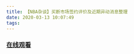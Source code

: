 ```yaml
---
title: 【NBA杂谈】买断市场签约评价及近期异动消息整理
date: 2020-03-13 10:07:49
tags:
---
```


### <a href="https://www.weibo.com/tv/v/Iyo5iiagF?fid=1034:4481954741944355" target="_blank">在线观看</a>

